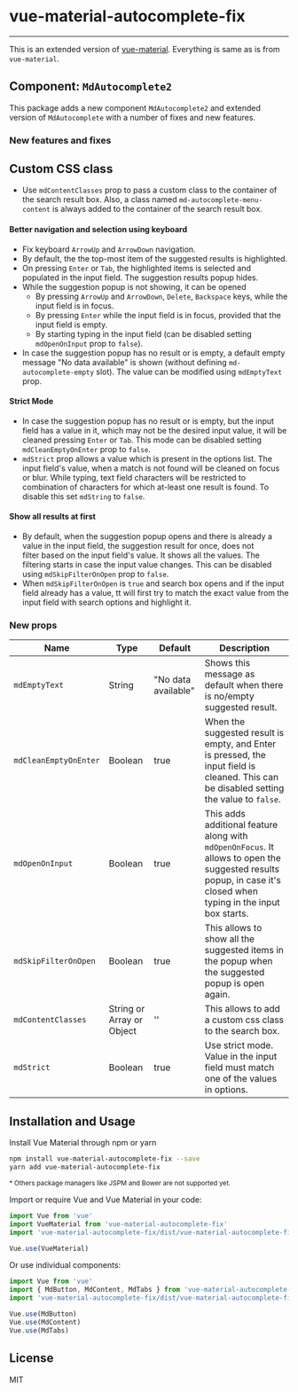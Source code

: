 # vue-material-autocomplete-fix

---

This is an extended version of [vue-material](https://github.com/vuematerial/).
Everything is same as is from `vue-material`.

## Component: `MdAutocomplete2`

This package adds a new component `MdAutocomplete2` and extended version of
`MdAutocomplete` with a number of fixes and new features.

### New features and fixes

## Custom CSS class
* Use `mdContentClasses` prop to pass a custom class to the container of the search result box.
Also, a class named `md-autocomplete-menu-content` is always added to the container of the search result box.

#### Better navigation and selection using keyboard

* Fix keyboard `ArrowUp` and `ArrowDown` navigation.
* By default, the the top-most item of the suggested results is highlighted.
* On pressing `Enter` or `Tab`, the highlighted items is selected and populated in the input field. The suggestion results popup hides.
* While the suggestion popup is not showing, it can be opened 
  * By pressing `ArrowUp` and `ArrowDown`, `Delete`, `Backspace` keys, while the input field is in focus.
  * By pressing `Enter` while the input field is in focus, provided that the input field is empty.
  * By starting typing in the input field (can be disabled setting `mdOpenOnInput` prop to `false`). 
* In case the suggestion popup has no result or is empty, a default empty message "No data available" is shown (without defining `md-autocomplete-empty` slot). 
The value can be modified using `mdEmptyText` prop.

#### Strict Mode

* In case the suggestion popup has no result or is empty, but the input field has a value in it, which may not be the desired input value, 
it will be cleaned pressing `Enter` or `Tab`. This mode can be disabled setting `mdCleanEmptyOnEnter` prop to `false`.
* `mdStrict` prop allows a value which is present in the options list. The input field's value, when a match is not found 
will be cleaned on focus or blur. While typing, text field characters will be restricted to combination of 
characters for which at-least one result is found. To disable this set `mdString` to `false`.  

#### Show all results at first
* By default, when the suggestion popup opens and there is already a value in the input field, the suggestion result for once, does not  
filter based on the input field's value. It shows all the values. The filtering starts in case the input value changes. 
This can be disabled using `mdSkipFilterOnOpen` prop to `false`.
* When `mdSkipFilterOnOpen` is `true` and search box opens and if the input field already has a value, tt will 
first try to match the exact value from the input field with search options and highlight it.


### New props

| Name                  | Type                      | Default           | Description                                                                                                                                                      |
|-----------------------|---------------------------|-------------------|------------------------------------------------------------------------------------------------------------------------------------------------------------------|
| `mdEmptyText`         | String                    | "No data available" | Shows this message as default when there is no/empty suggested result.                                                                                         |
| `mdCleanEmptyOnEnter` | Boolean                   | true              | When the suggested result is empty, and Enter is pressed, the input field is cleaned. This can be disabled setting the value to `false`.                         |
| `mdOpenOnInput`       | Boolean                   | true              | This adds additional feature along with `mdOpenOnFocus`. It allows to open the suggested results popup, in case it's closed when typing in the input box starts. |
| `mdSkipFilterOnOpen`  | Boolean                   | true              | This allows to show all the suggested items in the popup when the suggested popup is open again.                                                                 |
| `mdContentClasses`    | String or Array or Object | ''                | This allows to add a custom css class to the search box.                                                                                                         |
| `mdStrict`            | Boolean                   | true              | Use strict mode. Value in the input field must match one of the values in options.                                                                               |


## Installation and Usage

Install Vue Material through npm or yarn

``` bash
npm install vue-material-autocomplete-fix --save
yarn add vue-material-autocomplete-fix
```

<small>* Others package managers like JSPM and Bower are not supported yet.</small>

Import or require Vue and Vue Material in your code:

``` javascript
import Vue from 'vue'
import VueMaterial from 'vue-material-autocomplete-fix'
import 'vue-material-autocomplete-fix/dist/vue-material-autocomplete-fix.min.css'

Vue.use(VueMaterial)
```

Or use individual components:

``` javascript
import Vue from 'vue'
import { MdButton, MdContent, MdTabs } from 'vue-material-autocomplete-fix/dist/components'
import 'vue-material-autocomplete-fix/dist/vue-material-autocomplete-fix.min.css'

Vue.use(MdButton)
Vue.use(MdContent)
Vue.use(MdTabs)
```

## License

MIT
